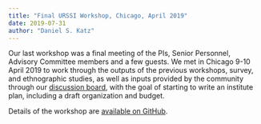 ```yaml
---
title: "Final URSSI Workshop, Chicago, April 2019"
date: 2019-07-31
author: "Daniel S. Katz"
---
```


Our last workshop was a final meeting of the PIs, Senior Personnel, Advisory Committee members and a few guests. We met in Chicago 9-10 April 2019 to work through the outputs of the previous workshops, survey, and ethnographic studies, as well as inputs provided by the community through our <a href="https://discuss.urssi.us">discussion board</a>, with the goal of starting to write an institute plan, including a draft organization and budget.

Details of the workshop are <a href="https://github.com/si2-urssi/final_workshop">available on GitHub</a>.




